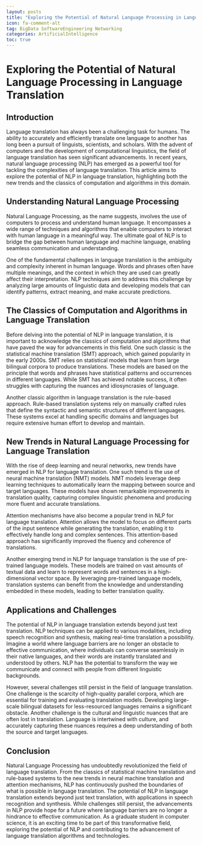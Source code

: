 ```yaml
---
layout: posts
title: "Exploring the Potential of Natural Language Processing in Language Translation"
icon: fa-comment-alt
tag: BigData SoftwareEngineering Networking
categories: ArtificialIntelligence
toc: true
---
```



# Exploring the Potential of Natural Language Processing in Language Translation

## Introduction

Language translation has always been a challenging task for humans. The ability to accurately and efficiently translate one language to another has long been a pursuit of linguists, scientists, and scholars. With the advent of computers and the development of computational linguistics, the field of language translation has seen significant advancements. In recent years, natural language processing (NLP) has emerged as a powerful tool for tackling the complexities of language translation. This article aims to explore the potential of NLP in language translation, highlighting both the new trends and the classics of computation and algorithms in this domain.

## Understanding Natural Language Processing

Natural Language Processing, as the name suggests, involves the use of computers to process and understand human language. It encompasses a wide range of techniques and algorithms that enable computers to interact with human language in a meaningful way. The ultimate goal of NLP is to bridge the gap between human language and machine language, enabling seamless communication and understanding.

One of the fundamental challenges in language translation is the ambiguity and complexity inherent in human language. Words and phrases often have multiple meanings, and the context in which they are used can greatly affect their interpretation. NLP techniques aim to address this challenge by analyzing large amounts of linguistic data and developing models that can identify patterns, extract meaning, and make accurate predictions.

## The Classics of Computation and Algorithms in Language Translation

Before delving into the potential of NLP in language translation, it is important to acknowledge the classics of computation and algorithms that have paved the way for advancements in this field. One such classic is the statistical machine translation (SMT) approach, which gained popularity in the early 2000s. SMT relies on statistical models that learn from large bilingual corpora to produce translations. These models are based on the principle that words and phrases have statistical patterns and occurrences in different languages. While SMT has achieved notable success, it often struggles with capturing the nuances and idiosyncrasies of language.

Another classic algorithm in language translation is the rule-based approach. Rule-based translation systems rely on manually crafted rules that define the syntactic and semantic structures of different languages. These systems excel at handling specific domains and languages but require extensive human effort to develop and maintain.

## New Trends in Natural Language Processing for Language Translation

With the rise of deep learning and neural networks, new trends have emerged in NLP for language translation. One such trend is the use of neural machine translation (NMT) models. NMT models leverage deep learning techniques to automatically learn the mapping between source and target languages. These models have shown remarkable improvements in translation quality, capturing complex linguistic phenomena and producing more fluent and accurate translations.

Attention mechanisms have also become a popular trend in NLP for language translation. Attention allows the model to focus on different parts of the input sentence while generating the translation, enabling it to effectively handle long and complex sentences. This attention-based approach has significantly improved the fluency and coherence of translations.

Another emerging trend in NLP for language translation is the use of pre-trained language models. These models are trained on vast amounts of textual data and learn to represent words and sentences in a high-dimensional vector space. By leveraging pre-trained language models, translation systems can benefit from the knowledge and understanding embedded in these models, leading to better translation quality.

## Applications and Challenges

The potential of NLP in language translation extends beyond just text translation. NLP techniques can be applied to various modalities, including speech recognition and synthesis, making real-time translation a possibility. Imagine a world where language barriers are no longer an obstacle to effective communication, where individuals can converse seamlessly in their native languages, and their words are instantly translated and understood by others. NLP has the potential to transform the way we communicate and connect with people from different linguistic backgrounds.

However, several challenges still persist in the field of language translation. One challenge is the scarcity of high-quality parallel corpora, which are essential for training and evaluating translation models. Developing large-scale bilingual datasets for less-resourced languages remains a significant obstacle. Another challenge is the cultural and linguistic nuances that are often lost in translation. Language is intertwined with culture, and accurately capturing these nuances requires a deep understanding of both the source and target languages.

## Conclusion

Natural Language Processing has undoubtedly revolutionized the field of language translation. From the classics of statistical machine translation and rule-based systems to the new trends in neural machine translation and attention mechanisms, NLP has continuously pushed the boundaries of what is possible in language translation. The potential of NLP in language translation extends beyond just text translation, with applications in speech recognition and synthesis. While challenges still persist, the advancements in NLP provide hope for a future where language barriers are no longer a hindrance to effective communication. As a graduate student in computer science, it is an exciting time to be part of this transformative field, exploring the potential of NLP and contributing to the advancement of language translation algorithms and technologies.